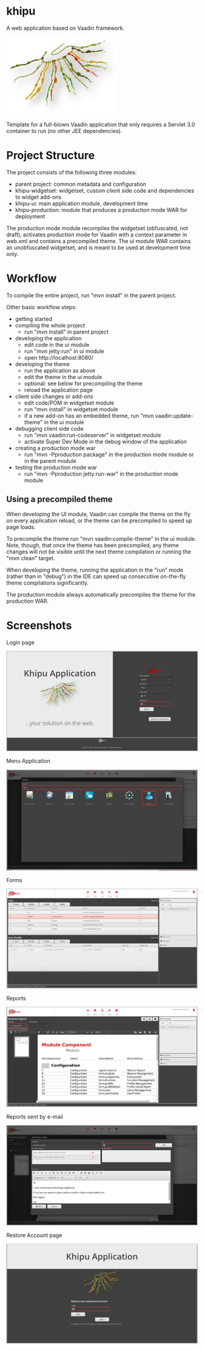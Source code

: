 khipu
========

A web application based on Vaadin framework.

![](https://github.com/kamaq/khipu/blob/master/khipu-ui/src/main/webapp/WEB-INF/images/main/main_image.png)

Template for a full-blown Vaadin application that only requires a Servlet 3.0 container to run (no other JEE dependencies).


Project Structure
=================

The project consists of the following three modules:

- parent project: common metadata and configuration
- khipu-widgetset: widgetset, custom client side code and dependencies to widget add-ons
- khipu-ui: main application module, development time
- khipu-production: module that produces a production mode WAR for deployment

The production mode module recompiles the widgetset (obfuscated, not draft), activates production mode for Vaadin with a context parameter in web.xml and contains a precompiled theme. The ui module WAR contains an unobfuscated widgetset, and is meant to be used at development time only.

Workflow
========

To compile the entire project, run "mvn install" in the parent project.

Other basic workflow steps:

- getting started
- compiling the whole project
  - run "mvn install" in parent project
- developing the application
  - edit code in the ui module
  - run "mvn jetty:run" in ui module
  - open http://localhost:8080/
- developing the theme
  - run the application as above
  - edit the theme in the ui module
  - optional: see below for precompiling the theme
  - reload the application page
- client side changes or add-ons
  - edit code/POM in widgetset module
  - run "mvn install" in widgetset module
  - if a new add-on has an embedded theme, run "mvn vaadin:update-theme" in the ui module
- debugging client side code
  - run "mvn vaadin:run-codeserver" in widgetset module
  - activate Super Dev Mode in the debug window of the application
- creating a production mode war
  - run "mvn -Pproduction package" in the production mode module or in the parent module
- testing the production mode war
  - run "mvn -Pproduction jetty:run-war" in the production mode module


Using a precompiled theme
-------------------------

When developing the UI module, Vaadin can compile the theme on the fly on every
application reload, or the theme can be precompiled to speed up page loads.

To precompile the theme run "mvn vaadin:compile-theme" in the ui module. Note, though,
that once the theme has been precompiled, any theme changes will not be visible until
the next theme compilation or running the "mvn clean" target.

When developing the theme, running the application in the "run" mode (rather than
in "debug") in the IDE can speed up consecutive on-the-fly theme compilations
significantly.

The production module always automatically precompiles the theme for the production WAR.


Screenshots
===========

Login page

![](https://github.com/kamaq/khipu/blob/master/khipu-ui/src/main/webapp/WEB-INF/images/screenshots/khipu_main.jpeg)

Menu Application

![](https://github.com/kamaq/khipu/blob/master/khipu-ui/src/main/webapp/WEB-INF/images/screenshots/khipu_menu.jpeg)

Forms

![](https://github.com/kamaq/khipu/blob/master/khipu-ui/src/main/webapp/WEB-INF/images/screenshots/khipu_forms.jpeg)

Reports

![](https://github.com/kamaq/khipu/blob/master/khipu-ui/src/main/webapp/WEB-INF/images/screenshots/khipu_report.jpeg)

Reports sent by e-mail

![](https://github.com/kamaq/khipu/blob/master/khipu-ui/src/main/webapp/WEB-INF/images/screenshots/khipu_report_mail.jpeg)

Restore Account page

![](https://github.com/kamaq/khipu/blob/master/khipu-ui/src/main/webapp/WEB-INF/images/screenshots/khipu_restore_account.jpeg)


